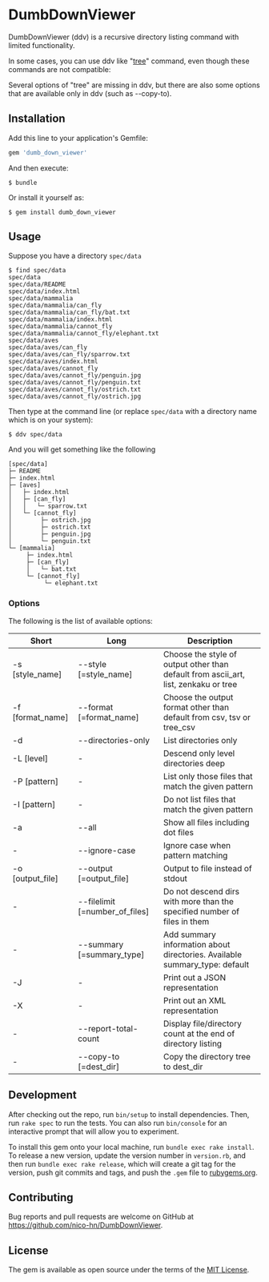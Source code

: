 # DumbDownViewer

DumbDownViewer (ddv) is a recursive directory listing command with limited functionality.

In some cases, you can use ddv like "[tree](http://mama.indstate.edu/users/ice/tree/)" command, even though these commands are not compatible:

Several options of "tree" are missing in ddv, but there are also some options that are available only in ddv (such as --copy-to).

## Installation

Add this line to your application's Gemfile:

```ruby
gem 'dumb_down_viewer'
```

And then execute:

    $ bundle

Or install it yourself as:

    $ gem install dumb_down_viewer

## Usage

Suppose you have a directory `spec/data`

    $ find spec/data
    spec/data
    spec/data/README
    spec/data/index.html
    spec/data/mammalia
    spec/data/mammalia/can_fly
    spec/data/mammalia/can_fly/bat.txt
    spec/data/mammalia/index.html
    spec/data/mammalia/cannot_fly
    spec/data/mammalia/cannot_fly/elephant.txt
    spec/data/aves
    spec/data/aves/can_fly
    spec/data/aves/can_fly/sparrow.txt
    spec/data/aves/index.html
    spec/data/aves/cannot_fly
    spec/data/aves/cannot_fly/penguin.jpg
    spec/data/aves/cannot_fly/penguin.txt
    spec/data/aves/cannot_fly/ostrich.txt
    spec/data/aves/cannot_fly/ostrich.jpg


Then type at the command line (or replace `spec/data` with a directory name which is on your system):

    $ ddv spec/data

And you will get something like the following

    [spec/data]
    ├─ README
    ├─ index.html
    ├─ [aves]
    │   ├─ index.html
    │   ├─ [can_fly]
    │   │   └─ sparrow.txt
    │   └─ [cannot_fly]
    │        ├─ ostrich.jpg
    │        ├─ ostrich.txt
    │        ├─ penguin.jpg
    │        └─ penguin.txt
    └─ [mammalia]
         ├─ index.html
         ├─ [can_fly]
         │   └─ bat.txt
         └─ [cannot_fly]
              └─ elephant.txt

### Options

The following is the list of available options:

|Short |Long |Description |
|------|-----|------------|
|-s [style_name] |--style [=style_name] |Choose the style of output other than default from ascii_art, list, zenkaku or tree |
|-f [format_name] |--format [=format_name] |Choose the output format other than default from csv, tsv or tree_csv |
|-d |--directories-only |List directories only |
|-L [level] |- |Descend only level directories deep |
|-P [pattern] |- |List only those files that match the given pattern |
|-I [pattern] |- |Do not list files that match the given pattern |
|-a |--all |Show all files including dot files |
|- |--ignore-case |Ignore case when pattern matching |
|-o [output_file] |--output [=output_file] |Output to file instead of stdout |
|- |--filelimit [=number_of_files] |Do not descend dirs with more than the specified number of files in them |
|- |--summary [=summary_type] |Add summary information about directories. Available summary_type: default |
|-J |- |Print out a JSON representation |
|-X |- |Print out an XML representation |
|- |--report-total-count |Display file/directory count at the end of directory listing |
|- |--copy-to [=dest_dir] |Copy the directory tree to dest_dir |


## Development

After checking out the repo, run `bin/setup` to install dependencies. Then, run `rake spec` to run the tests. You can also run `bin/console` for an interactive prompt that will allow you to experiment.

To install this gem onto your local machine, run `bundle exec rake install`. To release a new version, update the version number in `version.rb`, and then run `bundle exec rake release`, which will create a git tag for the version, push git commits and tags, and push the `.gem` file to [rubygems.org](https://rubygems.org).

## Contributing

Bug reports and pull requests are welcome on GitHub at https://github.com/nico-hn/DumbDownViewer.


## License

The gem is available as open source under the terms of the [MIT License](http://opensource.org/licenses/MIT).

